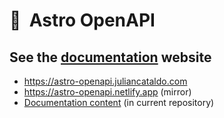# 🚀  Astro OpenAPI

## See the [documentation](https://astro-openapi.juliancataldo.com) website

- <https://astro-openapi.juliancataldo.com>
- <https://astro-openapi.netlify.app> (mirror)
- [Documentation content](./docs2/content/00-index.md) (in current repository)
